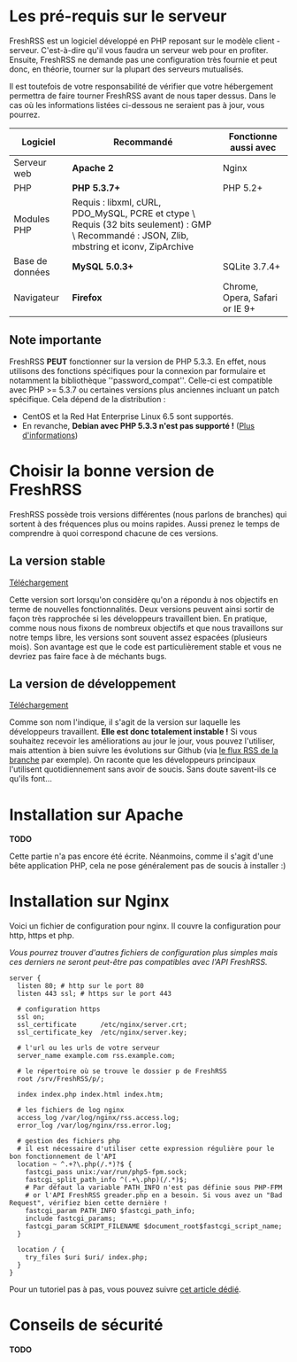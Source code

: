 # Les pré-requis sur le serveur

FreshRSS est un logiciel développé en PHP reposant sur le modèle client - serveur. C'est-à-dire qu'il vous faudra un serveur web pour en profiter. Ensuite, FreshRSS ne demande pas une configuration très fournie et peut donc, en théorie, tourner sur la plupart des serveurs mutualisés.

Il est toutefois de votre responsabilité de vérifier que votre hébergement permettra de faire tourner FreshRSS avant de nous taper dessus. Dans le cas où les informations listées ci-dessous ne seraient pas à jour, vous pourrez.

 | Logiciel         | Recommandé                                                                                                     | Fonctionne aussi avec          |
 | --------         | -----------                                                                                                    | ---------------------          |
 | Serveur web      | **Apache 2**                                                                                                   | Nginx                          |
 | PHP              | **PHP 5.3.7+**                                                                                                 | PHP 5.2+                       |
 | Modules PHP      | Requis : libxml, cURL, PDO_MySQL, PCRE et ctype \\ Requis (32 bits seulement) : GMP \\ Recommandé : JSON, Zlib, mbstring et iconv, ZipArchive |                                |
 | Base de données  | **MySQL 5.0.3+**                                                                                               | SQLite 3.7.4+                  |
 | Navigateur       | **Firefox**                                                                                                    | Chrome, Opera, Safari or IE 9+ |

## Note importante

FreshRSS **PEUT** fonctionner sur la version de PHP 5.3.3. En effet, nous utilisons des fonctions spécifiques pour la connexion par formulaire et notamment la bibliothèque ''password_compat''. Celle-ci est compatible avec PHP >= 5.3.7 ou certaines versions plus anciennes incluant un patch spécifique. Cela dépend de la distribution :

*  CentOS et la Red Hat Enterprise Linux 6.5 sont supportés.
*  En revanche, **Debian avec PHP 5.3.3 n'est pas supporté !** ([Plus d'informations](https://github.com/ircmaxell/password_compat#requirements))

# Choisir la bonne version de FreshRSS

FreshRSS possède trois versions différentes (nous parlons de branches) qui sortent à des fréquences plus ou moins rapides. Aussi prenez le temps de comprendre à quoi correspond chacune de ces versions.

## La version stable

[Téléchargement](https://github.com/FreshRSS/FreshRSS/archive/master.zip)

Cette version sort lorsqu'on considère qu'on a répondu à nos objectifs en terme de nouvelles fonctionnalités. Deux versions peuvent ainsi sortir de façon très rapprochée si les développeurs travaillent bien. En pratique, comme nous nous fixons de nombreux objectifs et que nous travaillons sur notre temps libre, les versions sont souvent assez espacées (plusieurs mois). Son avantage est que le code est particulièrement stable et vous ne devriez pas faire face à de méchants bugs.

## La version de développement

[Téléchargement](https://github.com/FreshRSS/FreshRSS/archive/dev.zip)

Comme son nom l'indique, il s'agit de la version sur laquelle les développeurs travaillent. **Elle est donc totalement instable !** Si vous souhaitez recevoir les améliorations au jour le jour, vous pouvez l'utiliser, mais attention à bien suivre les évolutions sur Github (via [le flux RSS de la branche](https://github.com/FreshRSS/FreshRSS/commits/dev.atom) par exemple). On raconte que les développeurs principaux l'utilisent quotidiennement sans avoir de soucis. Sans doute savent-ils ce qu'ils font…

# Installation sur Apache

**TODO**

Cette partie n'a pas encore été écrite. Néanmoins, comme il s'agit d'une bête application PHP, cela ne pose généralement pas de soucis à installer :)

# Installation sur Nginx

Voici un fichier de configuration pour nginx. Il couvre la configuration pour http, https et php.

_Vous pourrez trouver d'autres fichiers de configuration plus simples mais ces derniers ne seront peut-être pas compatibles avec l'API FreshRSS._

```
server {
  listen 80; # http sur le port 80
  listen 443 ssl; # https sur le port 443

  # configuration https 
  ssl on;
  ssl_certificate      /etc/nginx/server.crt;
  ssl_certificate_key  /etc/nginx/server.key;

  # l'url ou les urls de votre serveur
  server_name example.com rss.example.com;

  # le répertoire où se trouve le dossier p de FreshRSS
  root /srv/FreshRSS/p/;

  index index.php index.html index.htm;

  # les fichiers de log nginx
  access_log /var/log/nginx/rss.access.log;
  error_log /var/log/nginx/rss.error.log;

  # gestion des fichiers php
  # il est nécessaire d'utiliser cette expression régulière pour le bon fonctionnement de l'API 
  location ~ ^.+?\.php(/.*)?$ {
    fastcgi_pass unix:/var/run/php5-fpm.sock;
    fastcgi_split_path_info ^(.+\.php)(/.*)$;
    # Par défaut la variable PATH_INFO n'est pas définie sous PHP-FPM
    # or l'API FreshRSS greader.php en a besoin. Si vous avez un "Bad Request", vérifiez bien cette dernière !
    fastcgi_param PATH_INFO $fastcgi_path_info;
    include fastcgi_params;
    fastcgi_param SCRIPT_FILENAME $document_root$fastcgi_script_name;
  }
  
  location / {
    try_files $uri $uri/ index.php;
  }
}
```

Pour un tutoriel pas à pas, vous pouvez suivre [cet article dédié](http://www.pihomeserver.fr/2013/05/08/raspberry-pi-home-server-installer-un-agregateur-de-flux-rss-pour-remplacer-google-reader/).

# Conseils de sécurité

**TODO**
